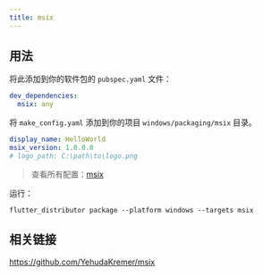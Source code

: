 ```yaml
---
title: msix
---
```


## 用法

将此添加到你的软件包的 `pubspec.yaml` 文件：

```yaml
dev_dependencies:
  msix: any
```

将 `make_config.yaml` 添加到你的项目 `windows/packaging/msix` 目录。

```yaml
display_name: HelloWorld
msix_version: 1.0.0.0
# logo_path: C:\path\to\logo.png
```

> 查看所有配置：[msix](https://github.com/YehudaKremer/msix)

运行：

```
flutter_distributor package --platform windows --targets msix
```

## 相关链接

https://github.com/YehudaKremer/msix
